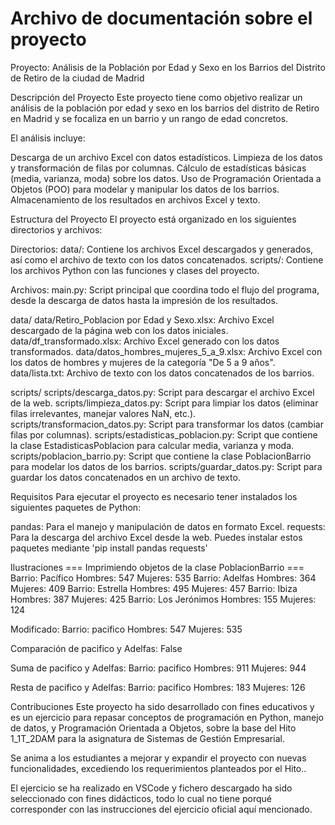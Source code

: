 # Archivo de documentación sobre el proyecto
Proyecto: Análisis de la Población por Edad y Sexo en los Barrios del Distrito de Retiro de la ciudad de Madrid

Descripción del Proyecto
Este proyecto tiene como objetivo realizar un análisis de la población por edad y sexo en los barrios del distrito de Retiro en Madrid y se focaliza en un barrio y un rango de edad concretos.


El análisis incluye:

Descarga de un archivo Excel con datos estadísticos.
Limpieza de los datos y transformación de filas por columnas.
Cálculo de estadísticas básicas (media, varianza, moda) sobre los datos.
Uso de Programación Orientada a Objetos (POO) para modelar y manipular los datos de los barrios.
Almacenamiento de los resultados en archivos Excel y texto.

Estructura del Proyecto
El proyecto está organizado en los siguientes directorios y archivos:

Directorios:
data/: Contiene los archivos Excel descargados y generados, así como el archivo de texto con los datos concatenados.
scripts/: Contiene los archivos Python con las funciones y clases del proyecto.

Archivos:
main.py: Script principal que coordina todo el flujo del programa, desde la descarga de datos hasta la impresión de los resultados.

data/
data/Retiro_Poblacion por Edad y Sexo.xlsx: Archivo Excel descargado de la página web con los datos iniciales.
data/df_transformado.xlsx: Archivo Excel generado con los datos transformados.
data/datos_hombres_mujeres_5_a_9.xlsx: Archivo Excel con los datos de hombres y mujeres de la categoría "De 5 a 9 años".
data/lista.txt: Archivo de texto con los datos concatenados de los barrios.

scripts/
scripts/descarga_datos.py: Script para descargar el archivo Excel de la web.
scripts/limpieza_datos.py: Script para limpiar los datos (eliminar filas irrelevantes, manejar valores NaN, etc.).
scripts/transformacion_datos.py: Script para transformar los datos (cambiar filas por columnas).
scripts/estadisticas_poblacion.py: Script que contiene la clase EstadisticasPoblacion para calcular media, varianza y moda.
scripts/poblacion_barrio.py: Script que contiene la clase PoblacionBarrio para modelar los datos de los barrios.
scripts/guardar_datos.py: Script para guardar los datos concatenados en un archivo de texto.

Requisitos
Para ejecutar el proyecto es necesario tener instalados los siguientes paquetes de Python:

pandas: Para el manejo y manipulación de datos en formato Excel.
requests: Para la descarga del archivo Excel desde la web.
Puedes instalar estos paquetes mediante 'pip install pandas requests'


Ilustraciones
=== Imprimiendo objetos de la clase PoblacionBarrio ===
Barrio: Pacífico
Hombres: 547
Mujeres: 535
Barrio: Adelfas
Hombres: 364
Mujeres: 409
Barrio: Estrella
Hombres: 495
Mujeres: 457
Barrio: Ibiza
Hombres: 387
Mujeres: 425
Barrio: Los Jerónimos
Hombres: 155
Mujeres: 124

Modificado: Barrio: pacifico
Hombres: 547
Mujeres: 535

Comparación de pacifico y Adelfas: False

Suma de pacifico y Adelfas: Barrio: pacifico
Hombres: 911
Mujeres: 944

Resta de pacifico y Adelfas: Barrio: pacifico
Hombres: 183
Mujeres: 126

Contribuciones
Este proyecto ha sido desarrollado con fines educativos y es un ejercicio para repasar conceptos de programación en Python, manejo de datos, y Programación Orientada a Objetos, sobre la base del Hito 1_1T_2DAM para la asignatura de Sistemas de Gestión Empresarial.

Se anima a los estudiantes a mejorar y expandir el proyecto con nuevas funcionalidades, excediendo los requerimientos planteados por el Hito..

El ejercicio se ha realizado en VSCode y fichero descargado ha sido seleccionado con fines didácticos, todo lo cual no tiene porqué corresponder con las instrucciones del ejercicio oficial aquí mencionado.
